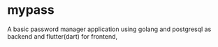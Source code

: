# mypass
A basic password manager application using golang and postgresql as backend and flutter(dart) for frontend,

